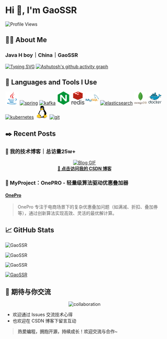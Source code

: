 <h1>Hi 👋, I'm GaoSSR</h1>

![Profile Views](https://komarev.com/ghpvc/?username=GaoSSR&color=blueviolet)

## 🙋‍♂️ About Me
### <p>Java H boy｜China｜GaoSSR</p>

[![Typing SVG](https://readme-typing-svg.demolab.com?font=Fira+Code&weight=500&size=25&pause=1000&color=4B0082&width=708&height=58&lines=All+By+Myself%F0%9F%9A%80%F0%9F%8E%AF%EF%BD%9CThe+Jungle+Law%F0%9F%94%A5%EF%BD%9CDreamer%F0%9F%8C%9F)](https://git.io/typing-svg)
[![Ashutosh's github activity graph](https://github-readme-activity-graph.vercel.app/graph?username=GaoSSR&bg_color=ffcfe9&color=9e4c98&line=9e4c98&point=403d3d&area=true&hide_border=true)](https://github.com/ashutosh00710/github-readme-activity-graph)

<h2>🚀 Languages and Tools I Use</h2>
<p><a target="_blank" href="https://raw.githubusercontent.com/devicons/devicon/master/icons/java/java-original.svg" style="display: inline-block;"><img src="https://raw.githubusercontent.com/devicons/devicon/master/icons/java/java-original.svg" alt="java" width="42" height="42" /></a>
<a target="_blank" href="https://www.vectorlogo.zone/logos/springio/springio-icon.svg" style="display: inline-block;"><img src="https://www.vectorlogo.zone/logos/springio/springio-icon.svg" alt="spring" width="42" height="42" /></a>
<a target="_blank" href="https://www.vectorlogo.zone/logos/apache_kafka/apache_kafka-icon.svg" style="display: inline-block;"><img src="https://www.vectorlogo.zone/logos/apache_kafka/apache_kafka-icon.svg" alt="kafka" width="42" height="42" /></a>
<a target="_blank" href="https://raw.githubusercontent.com/devicons/devicon/master/icons/nginx/nginx-original.svg" style="display: inline-block;"><img src="https://raw.githubusercontent.com/devicons/devicon/master/icons/nginx/nginx-original.svg" alt="nginx" width="42" height="42" /></a>
<a target="_blank" href="https://raw.githubusercontent.com/devicons/devicon/master/icons/redis/redis-original-wordmark.svg" style="display: inline-block;"><img src="https://raw.githubusercontent.com/devicons/devicon/master/icons/redis/redis-original-wordmark.svg" alt="redis" width="42" height="42" /></a>
<a target="_blank" href="https://raw.githubusercontent.com/devicons/devicon/master/icons/mysql/mysql-original-wordmark.svg" style="display: inline-block;"><img src="https://raw.githubusercontent.com/devicons/devicon/master/icons/mysql/mysql-original-wordmark.svg" alt="mysql" width="42" height="42" /></a>
<a target="_blank" href="https://www.vectorlogo.zone/logos/elastic/elastic-icon.svg" style="display: inline-block;"><img src="https://www.vectorlogo.zone/logos/elastic/elastic-icon.svg" alt="elasticsearch" width="42" height="42" /></a>
<a target="_blank" href="https://raw.githubusercontent.com/devicons/devicon/master/icons/mongodb/mongodb-original-wordmark.svg" style="display: inline-block;"><img src="https://raw.githubusercontent.com/devicons/devicon/master/icons/mongodb/mongodb-original-wordmark.svg" alt="mongodb" width="42" height="42" /></a>
<a target="_blank" href="https://raw.githubusercontent.com/devicons/devicon/master/icons/docker/docker-original-wordmark.svg" style="display: inline-block;"><img src="https://raw.githubusercontent.com/devicons/devicon/master/icons/docker/docker-original-wordmark.svg" alt="docker" width="42" height="42" /></a>
<a target="_blank" href="https://www.vectorlogo.zone/logos/kubernetes/kubernetes-icon.svg" style="display: inline-block;"><img src="https://www.vectorlogo.zone/logos/kubernetes/kubernetes-icon.svg" alt="kubernetes" width="42" height="42" /></a>
<a target="_blank" href="https://raw.githubusercontent.com/devicons/devicon/master/icons/linux/linux-original.svg" style="display: inline-block;"><img src="https://raw.githubusercontent.com/devicons/devicon/master/icons/linux/linux-original.svg" alt="linux" width="42" height="42" /></a>
<a target="_blank" href="https://www.vectorlogo.zone/logos/git-scm/git-scm-icon.svg" style="display: inline-block;"><img src="https://www.vectorlogo.zone/logos/git-scm/git-scm-icon.svg" alt="git" width="42" height="42" /></a></p>
<h2>✒️ Recent Posts</h2>

### 📌 我的技术博客｜总访量25w+
<p align="center">
  <a href="https://blog.csdn.net/weixin_53622554?spm=1000.2115.3001.5343">
    <img src="https://media.giphy.com/media/l378khQxt68syiWJy/giphy.gif" width="300" alt="Blog GIF"/>
    <br>
    <b>🚩 点击访问我的 CSDN 博客</b>
  </a>
</p>

  
### 🚀 MyProject：OnePRO - 轻量级算法驱动优惠叠加器
 #### [OnePro](https://github.com/GaoSSR/OnePro)
 > OnePro 专注于电商场景下的复杂优惠叠加问题（如满减、折扣、叠加券等），通过创新算法实现高效、灵活的最优解计算。
  
<h2>📈 GitHub Stats</h2>
  
<p><img align="center" src="https://github-readme-stats.vercel.app/api?username=GaoSSR&show_icons=true&locale=en" alt="GaoSSR" /></p>
<p><img align="center" src="https://github-readme-streak-stats.herokuapp.com/?user=GaoSSR&" alt="GaoSSR" /></p>
<p><img src="https://github-readme-stats.vercel.app/api/top-langs?username=GaoSSR&show_icons=true&locale=en&layout=compact" alt="GaoSSR" /></p>
<p><a href="https://github.com/ryo-ma/github-profile-trophy"><img src="https://github-profile-trophy.vercel.app/?username=GaoSSR" alt="GaoSSR" /></a></p>

## 🤝 期待与你交流

<p align="center">
  <img src="https://media.giphy.com/media/3o6gbbuLW76jkt8vIc/giphy.gif" width="200" alt="collaboration">
</p>

- 欢迎通过 Issues 交流技术心得
- 也欢迎在 CSDN 博客下留言互动

> **热爱编程，拥抱开源，持续成长！欢迎交流与合作~**
